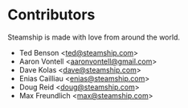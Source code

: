 <a id="authors"></a>

# Contributors

Steamship is made with love from around the world.

- Ted Benson <[ted@steamship.com](mailto:ted@steamship.com)>
- Aaron Vontell <[aaronvontell@gmail.com](mailto:aaronvontell@gmail.com)>
- Dave Kolas <[dave@steamship.com](mailto:dave@steamship.com)>
- Enias Cailliau <[enias@steamship.com](mailto:enias@steamship.com)>
- Doug Reid <[doug@steamship.com](mailto:doug@steamship.com)>
- Max Freundlich <[max@steamship.com](mailto:max@steamship.com)>
